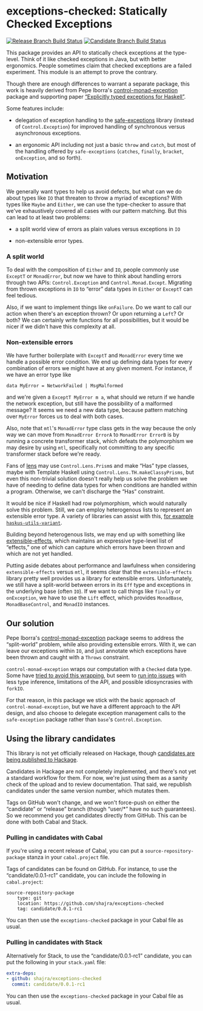 # exceptions-checked: Statically Checked Exceptions

[![Release Branch Build Status](https://img.shields.io/travis/shajra/exceptions-checked/release.svg?label=release)](https://travis-ci.org/shajra/exceptions-checked)
[![Candidate Branch Build Status](https://img.shields.io/travis/shajra/exceptions-checked/candidate.svg?label=candidate)](https://travis-ci.org/shajra/exceptions-checked)

This package provides an API to statically check exceptions at the type-level.
Think of it like checked exceptions in Java, but with better ergonomics. People
sometimes claim that checked exceptions are a failed experiment. This module is
an attempt to prove the contrary.

Though there are enough differences to warrant a separate package, this work is
heavily derived from Pepe Iborra's
[control-monad-exception][control-monad-exception] package and supporting paper
[“Explicitly typed exceptions for Haskell”][control-monad-exception-paper].

Some features include:

* delegation of exception handling to the [safe-exceptions][safe-exceptions]
  library (instead of `Control.Exception`) for improved handling of synchronous
  versus asynchronous exceptions.

* an ergonomic API including not just a basic `throw` and `catch`, but most
  of the handling offered by `safe-exceptions` (`catches`, `finally`,
  `bracket`, `onException`, and so forth).

## Motivation

We generally want types to help us avoid defects, but what can we do about
types like `IO` that threaten to throw a myriad of exceptions? With types like
`Maybe` and `Either`, we can use the type-checker to assure that we've
exhaustively covered all cases with our pattern matching. But this can lead to
at least two problems:

* a split world view of errors as plain values versus exceptions in `IO`

* non-extensible error types.

### A split world

To deal with the composition of `Either` and `IO`, people commonly use
`ExceptT` or `MonadError`, but now we have to think about handling errors
through two APIs: `Control.Exception` and `Control.Monad.Except`. Migrating
from thrown exceptions in `IO` to “error” data types in `Either` or `ExceptT`
can feel tedious.

Also, if we want to implement things like `onFailure`. Do we want to call our
action when there's an exception thrown? Or upon returning a `Left`? Or both?
We can certainly write functions for all possibilities, but it would be nicer
if we didn't have this complexity at all.

### Non-extensible errors

We have further boilerplate with `ExceptT` and `MonadError` every time we
handle a possible error condition. We end up defining data types for every
combination of errors we might have at any given moment. For instance, if we
have an error type like

```
data MyError = NetworkFailed | MsgMalformed
```

and we're given a `ExceptT MyError m a`, what should we return if we handle the
network exception, but still have the possibility of a malformed message? It
seems we need a new data type, because pattern matching over `MyError` forces
us to deal with both cases.

Also, note that `mtl`'s `MonadError` type class gets in the way because the
only way we can move from `MonadError ErrorA` to `MonadError ErrorB` is by
running a concrete transformer stack, which defeats the polymorphism we may
desire by using `mtl`, specifically not committing to any specific transformer
stack before we're ready.

Fans of [lens][lens] may use `Control.Lens.Prism`s and make “Has” type classes,
maybe with Template Haskell using `Control.Lens.TH.makeClassyPrisms`, but even
this non-trivial solution doesn't really help us solve the problem we have of
needing to define data types for when conditions are handled within a program.
Otherwise, we can't discharge the “Has” constraint.

It would be nice if Haskell had row polymorphism, which would naturally solve
this problem. Still, we can employ heterogenous lists to represent an
extensible error type. A variety of libraries can assist with this, [for
example `haskus-utils-variant`][haskus-utils-variant-article].

Building beyond heterogenous lists, we may end up with something like
[extensible-effects][extensible-effects], which maintains an expressive
type-level list of “effects,” one of which can capture which errors have been
thrown and which are not yet handled.

Putting aside debates about performance and lawfulness when considering
`extensible-effects` versus `mtl`, it seems clear that the `extensible-effects`
library pretty well provides us a library for extensible errors. Unfortunately,
we still have a split-world between errors in its `Eff` type and exceptions in
the underlying base (often `IO`). If we want to call things like `finally` or
`onException`, we have to use the `Lift` effect, which provides `MonadBase`,
`MonadBaseControl`, and `MonadIO` instances.

## Our solution

Pepe Iborra's [control-monad-exception][control-monad-exception] package seems
to address the “split-world” problem, while also providing extensible errors.
With it, we can leave our exceptions within `IO`, and just annotate which
exceptions have been thrown and caught with a `Throws` constraint.

`control-monad-exception` wraps our computation with a `Checked` data type.
Some have [tried to avoid this wrapping][safe-exceptions-checked], but seem to
[run into issues][safe-exceptions-checked-issue] with less type inference,
limitations of the API, and possible idiosyncrasies with `forkIO`.

For that reason, in this package we stick with the basic approach of
`control-monad-exception`, but we have a different approach to the API design,
and also choose to delegate exception management calls to the `safe-exception`
package rather than `base`'s `Control.Exception`.

## Using the library candidates

This library is not yet officially released on Hackage, though
[candidates are being published to Hackage][exceptions-checked-candidates].

Candidates in Hackage are not completely implemented, and there's not yet a
standard workflow for them.  For now, we're just using them as a sanity check
of the upload and to review documentation.   That said, we republish candidates
under the same version number, which mutates them.

Tags on GitHub won't change, and we won't force-push on either the “candidate”
or “release” branch (though “user/\*” have no such guarantees).  So we
recommend you get candidates directly from GitHub.  This can be done with both
Cabal and Stack.

### Pulling in candidates with Cabal

If you're using a recent release of Cabal, you can put a
`source-repository-package` stanza in your `cabal.project` file.

Tags of candidates can be found on GitHub.  For instance, to use the
“candidate/0.0.1-rc1” candidate, you can include the following in
`cabal.project`:

```
source-repository-package
    type: git
    location: https://github.com/shajra/exceptions-checked
    tag: candidate/0.0.1-rc1
```

You can then use the `exceptions-checked` package in your Cabal file as usual.

### Pulling in candidates with Stack

Alternatively for Stack, to use the “candidate/0.0.1-rc1” candidate, you can
put the following in your `stack.yaml` file:

```yaml
extra-deps:
- github: shajra/exceptions-checked
  commit: candidate/0.0.1-rc1
```

You can then use the `exceptions-checked` package in your Cabal file as usual.


[exceptions-checked-candidates]: https://hackage.haskell.org/package/exception-checked/candidates/
[control-monad-exception]: https://hackage.haskell.org/package/control-monad-exception
[control-monad-exception-paper]: https://dl.acm.org/citation.cfm?id=2127644
[extensible-effects]: https://hackage.haskell.org/package/extensible-effects
[haskus-utils-variant-article]: http://www.sylvain-henry.info/home/posts/2018-11-04-trouble-with-typed-errors.html
[lens]: https://hackage.haskell.org/package/lens
[safe-exceptions-checked]: https://www.well-typed.com/blog/2015/07/checked-exceptions/
[safe-exceptions-checked-issue]: https://github.com/mitchellwrosen/safe-exceptions-checked/issues/1
[safe-exceptions]: https://hackage.haskell.org/package/safe-exceptions
